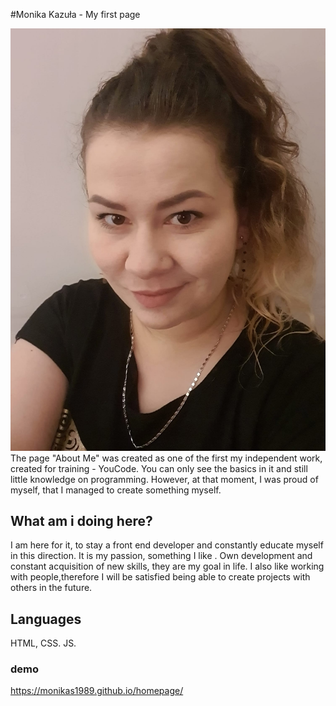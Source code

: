 #Monika Kazuła - My first page

![Monika](images/Monika.jpg)
 The page "About Me" was created as one of the first my independent work, created for training - YouCode. You can only see the basics in it and still little knowledge on programming.
 However, at that moment, I was proud of myself, that I managed to create something myself.
 ## What am i doing here?
 I am here for it, to stay a front end developer and constantly educate myself in this direction. It is my passion, something I like . Own development and constant acquisition of new skills, they are my goal in life. I also like working with people,therefore I will be satisfied being able to create projects with others in the future.
 ## Languages
 HTML,
 CSS.
 JS.

 ### demo 
 https://monikas1989.github.io/homepage/
 
